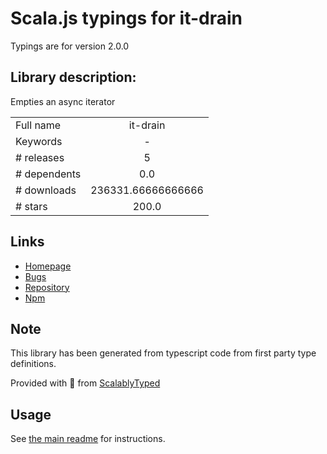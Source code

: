 
# Scala.js typings for it-drain

Typings are for version 2.0.0

## Library description:
Empties an async iterator

|                    |                 |
| ------------------ | :-------------: |
| Full name          | it-drain |
| Keywords           | - |
| # releases         | 5 |
| # dependents       | 0.0 |
| # downloads        | 236331.66666666666 |
| # stars            | 200.0 |

## Links
- [Homepage](https://github.com/achingbrain/it/tree/master/packages/it-drain#readme)
- [Bugs](https://github.com/achingbrain/it/issues)
- [Repository](https://github.com/achingbrain/it)
- [Npm](https://www.npmjs.com/package/it-drain)
    


## Note
This library has been generated from typescript code from first party type definitions.

Provided with :purple_heart: from [ScalablyTyped](https://github.com/oyvindberg/ScalablyTyped)

## Usage
See [the main readme](../../readme.md) for instructions.


